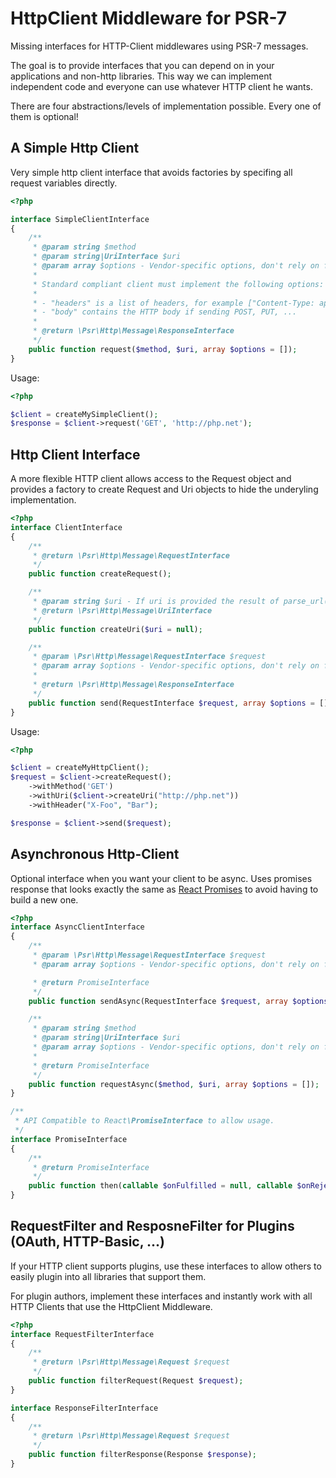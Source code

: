 # HttpClient Middleware for PSR-7

Missing interfaces for HTTP-Client middlewares using PSR-7 messages.

The goal is to provide interfaces that you can depend on in your applications
and non-http libraries. This way we can implement independent code and everyone
can use whatever HTTP client he wants.

There are four abstractions/levels of implementation possible. Every one of
them is optional!

## A Simple Http Client

Very simple http client interface that avoids factories by specifing
all request variables directly.

```php
<?php

interface SimpleClientInterface
{
    /**
     * @param string $method
     * @param string|UriInterface $uri
     * @param array $options - Vendor-specific options, don't rely on for interop.
     * 
     * Standard compliant client must implement the following options:
     *
     * - "headers" is a list of headers, for example ["Content-Type: application/json"]
     * - "body" contains the HTTP body if sending POST, PUT, ...
     *
     * @return \Psr\Http\Message\ResponseInterface
     */
    public function request($method, $uri, array $options = []);
}
```

Usage:

```php
<?php

$client = createMySimpleClient();
$response = $client->request('GET', 'http://php.net');
```

## Http Client Interface

A more flexible HTTP client allows access to the Request object
and provides a factory to create Request and Uri objects to 
hide the underyling implementation.

```php
<?php
interface ClientInterface
{
    /**
     * @return \Psr\Http\Message\RequestInterface
     */
    public function createRequest();

    /**
     * @param string $uri - If uri is provided the result of parse_url() is set as parts for UriInterface
     * @return \Psr\Http\Message\UriInterface
     */
    public function createUri($uri = null);

    /**
     * @param \Psr\Http\Message\RequestInterface $request
     * @param array $options - Vendor-specific options, don't rely on for interop.
     *
     * @return \Psr\Http\Message\ResponseInterface
     */
    public function send(RequestInterface $request, array $options = []);
}
```

Usage:

```php
<?php

$client = createMyHttpClient();
$request = $client->createRequest();
    ->withMethod('GET')
    ->withUri($client->createUri("http://php.net"))
    ->withHeader("X-Foo", "Bar");

$response = $client->send($request);
```

## Asynchronous Http-Client

Optional interface when you want your client to be async. Uses promises
response that looks exactly the same as [React
Promises](https://github.com/reactphp/promise) to avoid having to build a new
one.

```php
<?php
interface AsyncClientInterface
{
    /**
     * @param \Psr\Http\Message\RequestInterface $request
     * @param array $options - Vendor-specific options, don't rely on for interop.

     * @return PromiseInterface
     */
    public function sendAsync(RequestInterface $request, array $options = []);

    /**
     * @param string $method
     * @param string|UriInterface $uri
     * @param array $options - Vendor-specific options, don't rely on for interop.
     *
     * @return PromiseInterface
     */
    public function requestAsync($method, $uri, array $options = []);
}

/**
 * API Compatible to React\PromiseInterface to allow usage.
 */
interface PromiseInterface
{
    /**
     * @return PromiseInterface
     */
    public function then(callable $onFulfilled = null, callable $onRejected = null, callable $onProgress = null);
}
```

## RequestFilter and ResposneFilter for Plugins (OAuth, HTTP-Basic, ...)

If your HTTP client supports plugins, use these interfaces to allow others to
easily plugin into all libraries that support them.

For plugin authors, implement these interfaces and instantly work with all
HTTP Clients that use the HttpClient Middleware.

```php
<?php
interface RequestFilterInterface
{
    /**
     * @return \Psr\Http\Message\Request $request
     */
    public function filterRequest(Request $request);
}

interface ResponseFilterInterface
{
    /**
     * @return \Psr\Http\Message\Request $request
     */
    public function filterResponse(Response $response);
}
```
